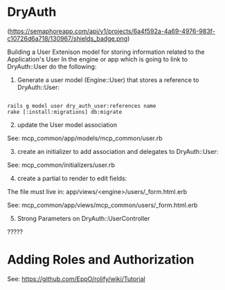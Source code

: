 # DryAuth

(https://semaphoreapp.com/api/v1/projects/6a4f592a-4a69-4976-983f-c10726d6a718/130967/shields_badge.png)


Building a User Extenison model for storing information related to the Application's User
In the engine or app which is going to link to DryAuth::User do the following:


1. Generate a user model (Engine::User) that stores a reference to DryAuth::User:

<pre><code>
rails g model user dry_auth_user:references name
rake [<engine>:install:migrations] db:migrate
</pre></code>


2. update the User model association

See: mcp_common/app/models/mcp_common/user.rb


3. create an initializer to add association and delegates to DryAuth::User:

See: mcp_common/initializers/user.rb


4. create a partial to render to edit fields:

The file must live in:  app/views/\<engine\>/users/\_form.html.erb

See: mcp_common/app/views/mcp_common/users/\_form.html.erb

5. Strong Parameters on DryAuth::UserController

?????


# Adding Roles and Authorization

See: https://github.com/EppO/rolify/wiki/Tutorial



